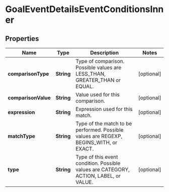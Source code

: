 

# GoalEventDetailsEventConditionsInner


## Properties

| Name | Type | Description | Notes |
|------------ | ------------- | ------------- | -------------|
|**comparisonType** | **String** | Type of comparison. Possible values are LESS_THAN, GREATER_THAN or EQUAL. |  [optional] |
|**comparisonValue** | **String** | Value used for this comparison. |  [optional] |
|**expression** | **String** | Expression used for this match. |  [optional] |
|**matchType** | **String** | Type of the match to be performed. Possible values are REGEXP, BEGINS_WITH, or EXACT. |  [optional] |
|**type** | **String** | Type of this event condition. Possible values are CATEGORY, ACTION, LABEL, or VALUE. |  [optional] |



